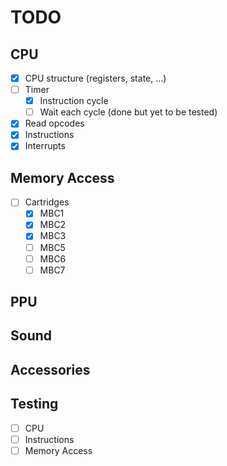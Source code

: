 # TODO

## CPU

- [X] CPU structure (registers, state, ...)
- [ ] Timer
    - [X] Instruction cycle
    - [ ] Wait each cycle (done but yet to be tested)
- [X] Read opcodes
- [X] Instructions
- [X] Interrupts

## Memory Access

- [ ] Cartridges
    - [X] MBC1
    - [X] MBC2
    - [X] MBC3
    - [ ] MBC5
    - [ ] MBC6
    - [ ] MBC7

## PPU
## Sound
## Accessories

## Testing

- [ ] CPU
- [ ] Instructions
- [ ] Memory Access
